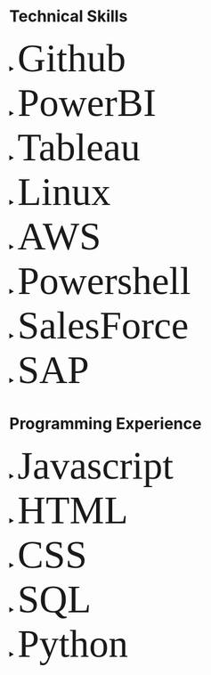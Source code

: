 # Technical Skills
<details>
<summary><span style="font-family:futura; font-size:5em;">Github</span></summary>
  -
</details>  
<details>
<summary><span style="font-family:futura; font-size:5em;">PowerBI</span></summary>
  -
</details> 
<details>
<summary><span style="font-family:futura; font-size:5em;">Tableau</span></summary>
  - 
</details>  
<details>
<summary><span style="font-family:futura; font-size:5em;">Linux</span></summary>
  - 
</details>  
<details>
<summary><span style="font-family:futura; font-size:5em;">AWS</span></summary>
  -
</details> 
<details>
<summary><span style="font-family:futura; font-size:5em;">Powershell</span></summary>
  -
</details>
<details>
<summary><span style="font-family:futura; font-size:5em;">SalesForce</span></summary>
  -
</details>
<details>
<summary><span style="font-family:futura; font-size:5em;">SAP</span></summary>
  -
</details>
  
# Programming Experience
<details>
<summary><span style="font-family:futura; font-size:5em;">Javascript</span></summary>
  - 
</details>  
<details>
<summary><span style="font-family:futura; font-size:5em;">HTML</span></summary>
  -
</details> 
<details>
<summary><span style="font-family:futura; font-size:5em;">CSS</span></summary>
  -
</details>
<details>
<summary><span style="font-family:futura; font-size:5em;">SQL</span></summary>
  -
</details>
<details>
<summary><span style="font-family:futura; font-size:5em;">Python</span></summary>
  -
</details>
